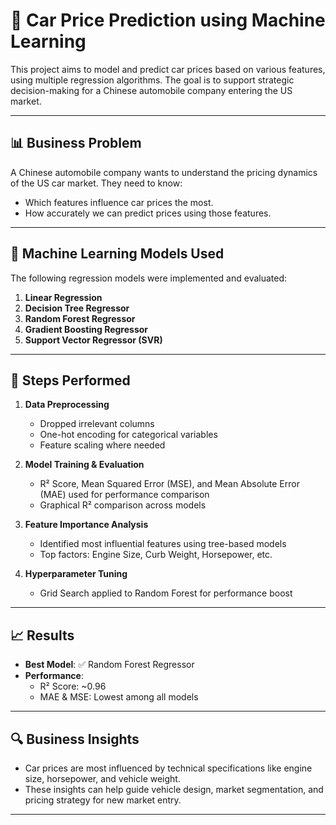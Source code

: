 # 🚗 Car Price Prediction using Machine Learning

This project aims to model and predict car prices based on various features, using multiple regression algorithms. The goal is to support strategic decision-making for a Chinese automobile company entering the US market.

---

## 📊 Business Problem

A Chinese automobile company wants to understand the pricing dynamics of the US car market. They need to know:
- Which features influence car prices the most.
- How accurately we can predict prices using those features.

---

## 🧠 Machine Learning Models Used

The following regression models were implemented and evaluated:

1. **Linear Regression**
2. **Decision Tree Regressor**
3. **Random Forest Regressor**
4. **Gradient Boosting Regressor**
5. **Support Vector Regressor (SVR)**

---

## 🧪 Steps Performed

1. **Data Preprocessing**
   - Dropped irrelevant columns
   - One-hot encoding for categorical variables
   - Feature scaling where needed

2. **Model Training & Evaluation**
   - R² Score, Mean Squared Error (MSE), and Mean Absolute Error (MAE) used for performance comparison
   - Graphical R² comparison across models

3. **Feature Importance Analysis**
   - Identified most influential features using tree-based models
   - Top factors: Engine Size, Curb Weight, Horsepower, etc.

4. **Hyperparameter Tuning**
   - Grid Search applied to Random Forest for performance boost

---

## 📈 Results

- **Best Model**: ✅ Random Forest Regressor  
- **Performance**:
  - R² Score: ~0.96
  - MAE & MSE: Lowest among all models

---

## 🔍 Business Insights

- Car prices are most influenced by technical specifications like engine size, horsepower, and vehicle weight.
- These insights can help guide vehicle design, market segmentation, and pricing strategy for new market entry.

---

